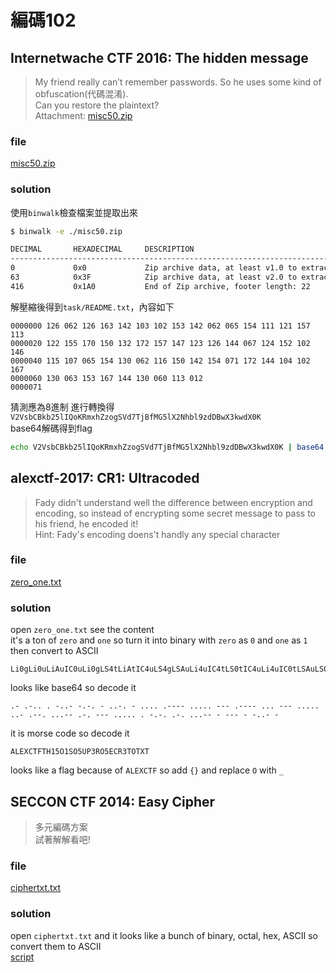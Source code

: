 # 編碼102
## Internetwache CTF 2016: The hidden message
> My friend really can’t remember passwords. So he uses some kind of obfuscation(代碼混淆).  
Can you restore the plaintext?  
Attachment: [misc50.zip](./misc50.zip)
### file
[misc50.zip](./misc50.zip)
### solution
使用`binwalk`檢查檔案並提取出來
```bash
$ binwalk -e ./misc50.zip 

DECIMAL       HEXADECIMAL     DESCRIPTION
--------------------------------------------------------------------------------
0             0x0             Zip archive data, at least v1.0 to extract, name: task/
63            0x3F            Zip archive data, at least v2.0 to extract, compressed size: 120, uncompressed size: 268, name: task/README.txt
416           0x1A0           End of Zip archive, footer length: 22
```
解壓縮後得到`task/README.txt`，內容如下
```
0000000 126 062 126 163 142 103 102 153 142 062 065 154 111 121 157 113
0000020 122 155 170 150 132 172 157 147 123 126 144 067 124 152 102 146
0000040 115 107 065 154 130 062 116 150 142 154 071 172 144 104 102 167
0000060 130 063 153 167 144 130 060 113 012
0000071
```
猜測應為8進制 進行轉換得  
`V2VsbCBkb25lIQoKRmxhZzogSVd7TjBfMG5lX2Nhbl9zdDBwX3kwdX0K`  
base64解碼得到flag
```bash
echo V2VsbCBkb25lIQoKRmxhZzogSVd7TjBfMG5lX2Nhbl9zdDBwX3kwdX0K | base64 -d
```

## alexctf-2017: CR1: Ultracoded
> Fady didn't understand well the difference between encryption and encoding, so instead of encrypting some secret message to pass to his friend, he encoded it!  
Hint: Fady's encoding doens't handly any special character

### file
[zero_one.txt](./zero_one.txt)
### solution
open `zero_one.txt` see the content  
it's a ton of `zero` and `one` so turn it into binary with `zero` as `0` and `one` as `1` then convert to ASCII  
```
Li0gLi0uLiAuIC0uLi0gLS4tLiAtIC4uLS4gLSAuLi4uIC4tLS0tIC4uLi4uIC0tLSAuLS0tLSAuLi4gLS0tIC4uLi4uIC4uLSAuLS0uIC4uLi0tIC4tLiAtLS0gLi4uLi4gLiAtLi0uIC4tLiAuLi4tLSAtIC0tLSAtIC0uLi0gLQ==
```
looks like base64 so decode it  
```
.- .-.. . -..- -.-. - ..-. - .... .---- ..... --- .---- ... --- ..... ..- .--. ...-- .-. --- ..... . -.-. .-. ...-- - --- - -..- -
```
it is morse code so decode it  
```
ALEXCTFTH15O1SO5UP3RO5ECR3TOTXT
```
looks like a flag because of `ALEXCTF` so add `{}` and replace `O` with `_`

## SECCON CTF 2014: Easy Cipher
> 多元編碼方案  
試著解解看吧!
### file
[ciphertxt.txt](./ciphertxt.txt)
### solution
open `ciphertxt.txt` and it looks like a bunch of binary, octal, hex, ASCII
so convert them to ASCII  
[script](./main.py)